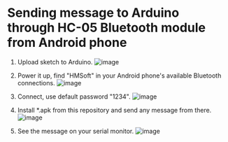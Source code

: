# Sending message to Arduino through HC-05 Bluetooth module from Android phone

1. Upload sketch to Arduino.
![image](https://user-images.githubusercontent.com/110683229/199702022-ad96a539-6a3d-4d40-ad9d-c5d6477adfa9.png)

2. Power it up, find "HMSoft" in your Android phone's available Bluetooth connections.
![image](https://user-images.githubusercontent.com/110683229/199688985-c2776cb8-3117-4f10-afa2-7c924bfca548.png)

3. Connect, use default password "1234".
![image](https://user-images.githubusercontent.com/110683229/199689031-aa3d6942-8728-462b-a26a-499a989a2bca.png)

4. Install *.apk from this repository and send any message from there.
![image](https://user-images.githubusercontent.com/110683229/199689249-2117b8ed-e0db-458a-9f2b-97a6fe8e306f.png)

5. See the message on your serial monitor.
![image](https://user-images.githubusercontent.com/110683229/199689206-12e0021c-25d2-470c-a0d4-c57ca847c67b.png)
